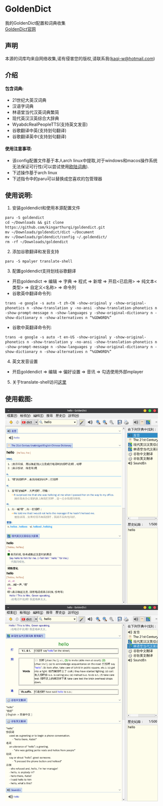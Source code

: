 # GoldenDict
我的GoldenDict配置和词典收集  
[GoldenDict官网](http://goldendict.org)  
## 声明
本源的词库均来自网络收集,诺有侵害您的版权,请联系我(kaqi-w@hotmail.com)  
## 介绍
#### 包含词典:
- 21世纪大英汉词典
- 汉语字词典
- 林语堂当代汉英词典繁简
- 现代英汉汉英综合大辞典
- WyabdcRealPeopleTTS(支持英文发音)
- 谷歌翻译中英(支持划句翻译)
- 谷歌翻译英中(支持划句翻译)
#### 使用注意事项:
- 该config配置文件基于本人arch linux中提取,对于windows和macos操作系统无法保证可行性(可以尝试使用[欧陆词典](https://www.eudic.net/)).
- 下述操作基于arch linux
- 下述指令中的paru可以替换成您喜欢的包管理器
## 使用说明:
1. 安装goldendict和使用本源配置文件
```
paru -S goldendict
cd ~/Downloads && git clone https://github.com/kingarthurqi/goldendict.git  
mv ~/Downloads/goldendict/dict ~/Document
mv ~/Downloads/goldendict/config ~/.goldendict/
rm -rf ~/Downloads/goldendict
```
2. 添加谷歌翻译和发音支持
```
paru -S mpalyer translate-shell
```
3. 配置goldendict支持划线谷歌翻译
- 开启goldendict => 编辑 => 字典 => 程式 => 新增 => 开启<已启用> => 纯文本<类型> => 自定义<名称> => 命令列
- 谷歌英中翻译命令列:
```
trans -e google -s auto -t zh-CN -show-original y -show-original-phonetics n -show-translation y -no-ansi -show-translation-phonetics n -show-prompt-message n -show-languages y -show-original-dictionary n -show-dictionary n -show-alternatives n “%GDWORD%”
```
- 谷歌中英翻译命令列:
```
trans -e google -s auto -t en-US -show-original y -show-original-phonetics n -show-translation y -no-ansi -show-translation-phonetics n -show-prompt-message n -show-languages y -show-original-dictionary n -show-dictionary n -show-alternatives n “%GDWORD%”
```
4. 英文发音设置
- 开启goldendict => 编辑 => 偏好设置 => 音讯 => 勾选使用外部mplayer
5. 关于translate-shell访问[这里](https://github.com/soimort/translate-shell)
## 使用截图:
![hello](./hello_1.png)
![hello](./hello_2.png)
